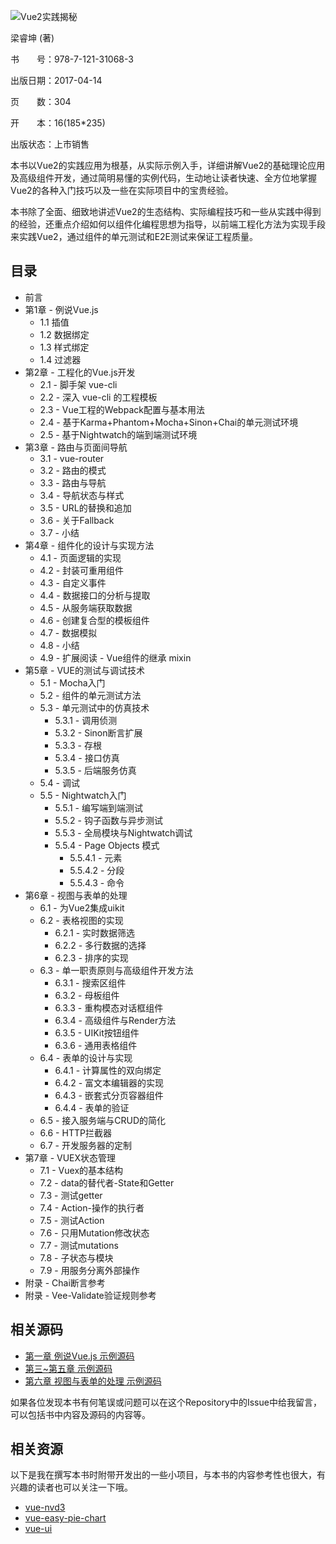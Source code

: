 ![Vue2实践揭秘](http://download.broadview.com.cn/ScreenShow/170474a3bf144e5f3137)



梁睿坤 (著)

书　　号：978-7-121-31068-3

出版日期：2017-04-14

页　　数：304

开　　本：16(185*235)

出版状态：上市销售


本书以Vue2的实践应用为根基，从实际示例入手，详细讲解Vue2的基础理论应用及高级组件开发，通过简明易懂的实例代码，生动地让读者快速、全方位地掌握Vue2的各种入门技巧以及一些在实际项目中的宝贵经验。

本书除了全面、细致地讲述Vue2的生态结构、实际编程技巧和一些从实践中得到的经验，还重点介绍如何以组件化编程思想为指导，以前端工程化方法为实现手段来实践Vue2，通过组件的单元测试和E2E测试来保证工程质量。

## 目录

* 前言
* 第1章 - 例说Vue.js
  * 1.1 插值
  * 1.2 数据绑定
  * 1.3 样式绑定
  * 1.4 过滤器
* 第2章 - 工程化的Vue.js开发
  * 2.1 - 脚手架 vue-cli
  * 2.2 - 深入 vue-cli 的工程模板
  * 2.3 - Vue工程的Webpack配置与基本用法
  * 2.4 - 基于Karma+Phantom+Mocha+Sinon+Chai的单元测试环境
  * 2.5 - 基于Nightwatch的端到端测试环境
* 第3章 - 路由与页面间导航
  * 3.1 - vue-router
  * 3.2 - 路由的模式
  * 3.3 - 路由与导航
  * 3.4 - 导航状态与样式
  * 3.5 - URL的替换和追加
  * 3.6 - 关于Fallback
  * 3.7 - 小结
* 第4章 - 组件化的设计与实现方法
  * 4.1 - 页面逻辑的实现
  * 4.2 - 封装可重用组件
  * 4.3 - 自定义事件
  * 4.4 - 数据接口的分析与提取
  * 4.5 - 从服务端获取数据
  * 4.6 - 创建复合型的模板组件
  * 4.7 - 数据模拟
  * 4.8 - 小结
  * 4.9 - 扩展阅读 - Vue组件的继承 mixin
* 第5章 - VUE的测试与调试技术
  * 5.1 - Mocha入门
  * 5.2 - 组件的单元测试方法
  * 5.3 - 单元测试中的仿真技术
    * 5.3.1 - 调用侦测
    * 5.3.2 - Sinon断言扩展
    * 5.3.3 - 存根
    * 5.3.4 - 接口仿真
    * 5.3.5 - 后端服务仿真
  * 5.4 - 调试
  * 5.5 - Nightwatch入门
    * 5.5.1 - 编写端到端测试
    * 5.5.2 - 钩子函数与异步测试
    * 5.5.3 - 全局模块与Nightwatch调试
    * 5.5.4 - Page Objects 模式
      * 5.5.4.1 - 元素
      * 5.5.4.2 - 分段
      * 5.5.4.3 - 命令
* 第6章 - 视图与表单的处理
  * 6.1 - 为Vue2集成uikit
  * 6.2 - 表格视图的实现
    * 6.2.1 - 实时数据筛选
    * 6.2.2 - 多行数据的选择
    * 6.2.3 - 排序的实现
  * 6.3 - 单一职责原则与高级组件开发方法
    * 6.3.1 - 搜索区组件
    * 6.3.2 - 母板组件
    * 6.3.3 - 重构模态对话框组件
    * 6.3.4 - 高级组件与Render方法
    * 6.3.5 - UIKit按钮组件
    * 6.3.6 - 通用表格组件
  * 6.4 - 表单的设计与实现
    * 6.4.1 - 计算属性的双向绑定
    * 6.4.2 - 富文本编辑器的实现
    * 6.4.3 - 嵌套式分页容器组件
    * 6.4.4 - 表单的验证
  * 6.5 - 接入服务端与CRUD的简化
  * 6.6 - HTTP拦截器
  * 6.7 - 开发服务器的定制
* 第7章 - VUEX状态管理
  * 7.1 - Vuex的基本结构
  * 7.2 - data的替代者-State和Getter
  * 7.3 - 测试getter
  * 7.4 - Action-操作的执行者
  * 7.5 - 测试Action
  * 7.6 - 只用Mutation修改状态
  * 7.7 - 测试mutations
  * 7.8 - 子状态与模块
  * 7.9 - 用服务分离外部操作
* 附录 - Chai断言参考
* 附录 - Vee-Validate验证规则参考


## 相关源码

- [第一章 例说Vue.js 示例源码](https://github.com/DotNetAge/vue-todos)
- [第三~第五章 示例源码](https://github.com/DotNetAge/vue-bookstore)
- [第六章 视图与表单的处理 示例源码](https://github.com/DotNetAge/vue-crud-tutorial)

如果各位发现本书有何笔误或问题可以在这个Repository中的Issue中给我留言，可以包括书中内容及源码的内容等。


## 相关资源

以下是我在撰写本书时附带开发出的一些小项目，与本书的内容参考性也很大，有兴趣的读者也可以关注一下哦。

- [vue-nvd3](https://github.com/DotNetAge/vue-nvd3)
- [vue-easy-pie-chart](https://github.com/DotNetAge/vue-easy-pie-chart)
- [vue-ui](https://github.com/DotNetAge/vue-ui)